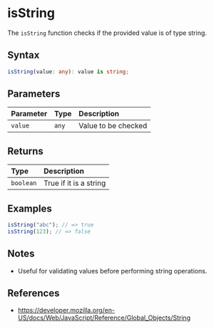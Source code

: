 # isString

The `isString` function checks if the provided value is of type string.

## Syntax
```typescript
isString(value: any): value is string;
```

## Parameters
| Parameter | Type   | Description           |
| :-------- | :----- | :--------------------|
| `value`   | `any`  | Value to be checked   |

## Returns
| Type      | Description                                 |
| :-------- | :------------------------------------------ |
| `boolean` | True if it is a string                      |

## Examples
```typescript
isString("abc"); // => true
isString(123); // => false
```

## Notes
* Useful for validating values before performing string operations.

## References
* https://developer.mozilla.org/en-US/docs/Web/JavaScript/Reference/Global_Objects/String